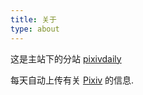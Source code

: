 ```yaml
---
title: 关于
type: about
---
```


这是主站下的分站 [pixivdaily](https://ww-rm.github.io/pixivdaliy/)

每天自动上传有关 [Pixiv](https://www.pixiv.net/) 的信息.
